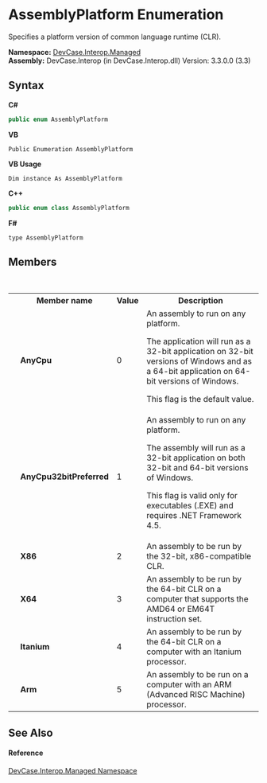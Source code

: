 # AssemblyPlatform Enumeration
 

Specifies a platform version of common language runtime (CLR).

**Namespace:**&nbsp;<a href="N_DevCase_Interop_Managed">DevCase.Interop.Managed</a><br />**Assembly:**&nbsp;DevCase.Interop (in DevCase.Interop.dll) Version: 3.3.0.0 (3.3)

## Syntax

**C#**<br />
``` C#
public enum AssemblyPlatform
```

**VB**<br />
``` VB
Public Enumeration AssemblyPlatform
```

**VB Usage**<br />
``` VB Usage
Dim instance As AssemblyPlatform
```

**C++**<br />
``` C++
public enum class AssemblyPlatform
```

**F#**<br />
``` F#
type AssemblyPlatform
```


## Members
&nbsp;<table><tr><th></th><th>Member name</th><th>Value</th><th>Description</th></tr><tr><td /><td target="F:DevCase.Interop.Managed.AssemblyPlatform.AnyCpu">**AnyCpu**</td><td>0</td><td>An assembly to run on any platform. 

 The application will run as a 32-bit application on 32-bit versions of Windows and as a 64-bit application on 64-bit versions of Windows. 

 This flag is the default value.</td></tr><tr><td /><td target="F:DevCase.Interop.Managed.AssemblyPlatform.AnyCpu32bitPreferred">**AnyCpu32bitPreferred**</td><td>1</td><td>An assembly to run on any platform. 

 The assembly will run as a 32-bit application on both 32-bit and 64-bit versions of Windows. 

 This flag is valid only for executables (.EXE) and requires .NET Framework 4.5.</td></tr><tr><td /><td target="F:DevCase.Interop.Managed.AssemblyPlatform.X86">**X86**</td><td>2</td><td>An assembly to be run by the 32-bit, x86-compatible CLR.</td></tr><tr><td /><td target="F:DevCase.Interop.Managed.AssemblyPlatform.X64">**X64**</td><td>3</td><td>An assembly to be run by the 64-bit CLR on a computer that supports the AMD64 or EM64T instruction set.</td></tr><tr><td /><td target="F:DevCase.Interop.Managed.AssemblyPlatform.Itanium">**Itanium**</td><td>4</td><td>An assembly to be run by the 64-bit CLR on a computer with an Itanium processor.</td></tr><tr><td /><td target="F:DevCase.Interop.Managed.AssemblyPlatform.Arm">**Arm**</td><td>5</td><td>An assembly to be run on a computer with an ARM (Advanced RISC Machine) processor.</td></tr></table>

## See Also


#### Reference
<a href="N_DevCase_Interop_Managed">DevCase.Interop.Managed Namespace</a><br />